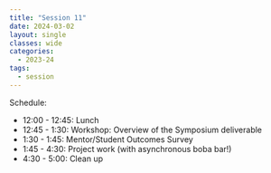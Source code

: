 ```yaml
---
title: "Session 11"
date: 2024-03-02
layout: single
classes: wide
categories:
  - 2023-24
tags:
  - session
---
```


Schedule:
- 12:00 - 12:45: Lunch
- 12:45 - 1:30: Workshop: Overview of the Symposium deliverable
- 1:30 - 1:45: Mentor/Student Outcomes Survey
- 1:45 - 4:30: Project work (with asynchronous boba bar!)
- 4:30 - 5:00: Clean up